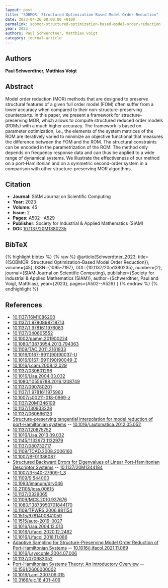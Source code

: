 ```yaml
---
layout: post
title: "SOBMOR: Structured Optimization-Based Model Order Reduction"
date: 2023-04-26 00:00:00 +0100
permalink: sobmor-structured-optimization-based-model-order-reduction
year: 2023
authors: Paul Schwerdtner, Matthias Voigt
category: journal-article
---
```

 
## Authors
**Paul Schwerdtner, Matthias Voigt**
 
## Abstract
Model order reduction (MOR) methods that are designed to preserve structural features of a given full order model (FOM) often suffer from a lower accuracy when compared to their non-structure-preserving counterparts. In this paper, we present a framework for structure-preserving MOR, which allows to compute structured reduced order models (ROMs) with a much higher accuracy. The framework is based on parameter optimization, i.e., the elements of the system matrices of the ROM are iteratively varied to minimize an objective functional that measures the difference between the FOM and the ROM. The structural constraints can be encoded in the parametrization of the ROM. The method only depends on frequency response data and can thus be applied to a wide range of dynamical systems. We illustrate the effectiveness of our method on a port-Hamiltonian and on a symmetric second-order system in a comparison with other structure-preserving MOR algorithms.
 
## Citation
- **Journal:** SIAM Journal on Scientific Computing
- **Year:** 2023
- **Volume:** 45
- **Issue:** 2
- **Pages:** A502--A529
- **Publisher:** Society for Industrial & Applied Mathematics (SIAM)
- **DOI:** [10.1137/20M1380235](https://doi.org/10.1137/20M1380235)
 
## BibTeX
{% highlight bibtex %}
{% raw %}
@article{Schwerdtner_2023,
  title={{SOBMOR: Structured Optimization-Based Model Order Reduction}},
  volume={45},
  ISSN={1095-7197},
  DOI={10.1137/20m1380235},
  number={2},
  journal={SIAM Journal on Scientific Computing},
  publisher={Society for Industrial & Applied Mathematics (SIAM)},
  author={Schwerdtner, Paul and Voigt, Matthias},
  year={2023},
  pages={A502--A529}
}
{% endraw %}
{% endhighlight %}
 
## References
- [10.1137/16M1086200](https://doi.org/10.1137/16M1086200)
- [10.1137/1.9780898718713](https://doi.org/10.1137/1.9780898718713)
- [10.1137/1.9781611976083](https://doi.org/10.1137/1.9781611976083)
- [10.1137/040605552](https://doi.org/10.1137/040605552)
- [10.1002/pamm.201900224](https://doi.org/10.1002/pamm.201900224)
- [10.1080/13873954.2013.794363](https://doi.org/10.1080/13873954.2013.794363)
- [10.1109/TAC.2011.2161833](https://doi.org/10.1109/TAC.2011.2161833)
- [10.1016/0167-6911(90)90037-U](https://doi.org/10.1016/0167-6911(90)90037-U)
- [10.1016/0167-6911(90)90049-Z](https://doi.org/10.1016/0167-6911(90)90049-Z)
- [10.1016/j.cam.2008.12.029](https://doi.org/10.1016/j.cam.2008.12.029)
- [10.1137/030601296](https://doi.org/10.1137/030601296)
- [10.1016/j.laa.2004.03.032](https://doi.org/10.1016/j.laa.2004.03.032)
- [10.1080/10556788.2016.1208749](https://doi.org/10.1080/10556788.2016.1208749)
- [10.1137/090780201](https://doi.org/10.1137/090780201)
- [10.1137/1.9781611975963](https://doi.org/10.1137/1.9781611975963)
- [10.1007/s00211-018-0969-z](https://doi.org/10.1007/s00211-018-0969-z)
- [10.1137/20M1346109](https://doi.org/10.1137/20M1346109)
- [10.1137/130933228](https://doi.org/10.1137/130933228)
- [10.1137/060666123](https://doi.org/10.1137/060666123)
- [Structure-preserving tangential interpolation for model reduction of port-Hamiltonian systems](structure-preserving-tangential-interpolation-for-model-reduction-of-port-hamiltonian-systems) -- [10.1016/j.automatica.2012.05.052](https://doi.org/10.1016/j.automatica.2012.05.052)
- [10.1137/120875752](https://doi.org/10.1137/120875752)
- [10.1016/j.laa.2013.09.032](https://doi.org/10.1016/j.laa.2013.09.032)
- [10.1145/1132973.1132979](https://doi.org/10.1145/1132973.1132979)
- [10.1137/080732717](https://doi.org/10.1137/080732717)
- [10.1109/TCAD.2008.2006160](https://doi.org/10.1109/TCAD.2008.2006160)
- [10.1007/BF01386087](https://doi.org/10.1007/BF01386087)
- [Structured Backward Errors for Eigenvalues of Linear Port-Hamiltonian Descriptor Systems](structured-backward-errors-for-eigenvalues-of-linear-port-hamiltonian-descriptor-systems) -- [10.1137/20M1344184](https://doi.org/10.1137/20M1344184)
- [10.1007/3-540-27909-1_3](https://doi.org/10.1007/3-540-27909-1_3)
- [10.1109/9.544000](https://doi.org/10.1109/9.544000)
- [10.1093/imanum/drv046](https://doi.org/10.1093/imanum/drv046)
- [10.21105/joss.00615](https://doi.org/10.21105/joss.00615)
- [10.1137/0329065](https://doi.org/10.1137/0329065)
- [10.1109/MCS.2010.937676](https://doi.org/10.1109/MCS.2010.937676)
- [10.1080/13873950701844170](https://doi.org/10.1080/13873950701844170)
- [10.1109/TPWRS.2006.881154](https://doi.org/10.1109/TPWRS.2006.881154)
- [10.1515/9781400841059](https://doi.org/10.1515/9781400841059)
- [10.1515/auto-2019-0027](https://doi.org/10.1515/auto-2019-0027)
- [10.1016/j.laa.2004.12.013](https://doi.org/10.1016/j.laa.2004.12.013)
- [10.1016/j.ifacol.2020.12.2482](https://doi.org/10.1016/j.ifacol.2020.12.2482)
- [10.1016/j.ifacol.2018.11.086](https://doi.org/10.1016/j.ifacol.2018.11.086)
- [Adaptive Sampling for Structure-Preserving Model Order Reduction of Port-Hamiltonian Systems](adaptive-sampling-for-structure-preserving-model-order-reduction-of-port-hamiltonian-systems) -- [10.1016/j.ifacol.2021.11.069](https://doi.org/10.1016/j.ifacol.2021.11.069)
- [10.1016/j.sysconle.2004.07.006](https://doi.org/10.1016/j.sysconle.2004.07.006)
- [10.1137/070683052](https://doi.org/10.1137/070683052)
- [Port-Hamiltonian Systems Theory: An Introductory Overview](port-hamiltonian-systems-theory-an-introductory-overview-journal) -- [10.1561/2600000002](https://doi.org/10.1561/2600000002)
- [10.1016/j.aml.2007.09.015](https://doi.org/10.1016/j.aml.2007.09.015)
- [10.3166/ejc.16.401-406](https://doi.org/10.3166/ejc.16.401-406)

